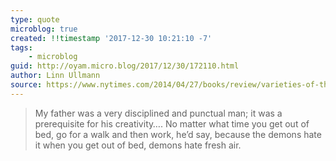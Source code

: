 ```yaml
---
type: quote
microblog: true
created: !!timestamp '2017-12-30 10:21:10 -7'
tags:
    - microblog
guid: http://oyam.micro.blog/2017/12/30/172110.html
author: Linn Ullmann
source: https://www.nytimes.com/2014/04/27/books/review/varieties-of-the-visible-world.html
---
```

> My father was a very disciplined and punctual man; it was a prerequisite for his creativity…. No matter what time you get out of bed, go for a walk and then work, he’d say, because the demons hate it when you get out of bed, demons hate fresh air.
